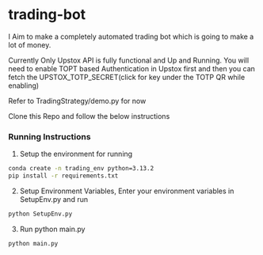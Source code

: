 # trading-bot
I Aim to make a completely automated trading bot which is going to make a lot of money.

Currently Only Upstox API is fully functional and Up and Running.
You will need to enable TOPT based Authentication in Upstox first and then
you can fetch the UPSTOX_TOTP_SECRET(click for key under the TOTP QR while enabling)

Refer to TradingStrategy/demo.py for now

Clone this Repo and follow the below instructions

### Running Instructions
1) Setup the environment for running
```bash
conda create -n trading_env python=3.13.2
pip install -r requirements.txt
```

2) Setup Environment Variables, Enter your environment variables in SetupEnv.py and run
```python
python SetupEnv.py
``` 

3) Run python main.py
```
python main.py
```

